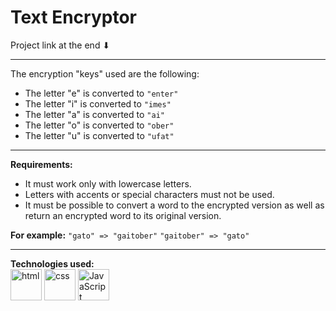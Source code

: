 # Text Encryptor

Project link at the end ⬇

---
The encryption "keys" used are the following:

- The letter "e" is converted to `"enter"`
- The letter "i" is converted to `"imes"`
- The letter "a" is converted to `"ai"`
- The letter "o" is converted to `"ober"`
- The letter "u" is converted to `"ufat"`

---

**Requirements:**
- It must work only with lowercase letters.
- Letters with accents or special characters must not be used.
- It must be possible to convert a word to the encrypted version as well as return an encrypted word to its original version.

**For example:** `"gato" => "gaitober"` `"gaitober" => "gato"`

---

**Technologies used:**  
<img src="https://img.icons8.com/color/344/html-5--v1.png" alt="html" width="50"/>
<img src="https://img.icons8.com/color/344/css3.png" alt="css" width="50"/>
<img src="https://img.icons8.com/color/344/javascript--v1.png" alt="JavaScript" width="50"/>






